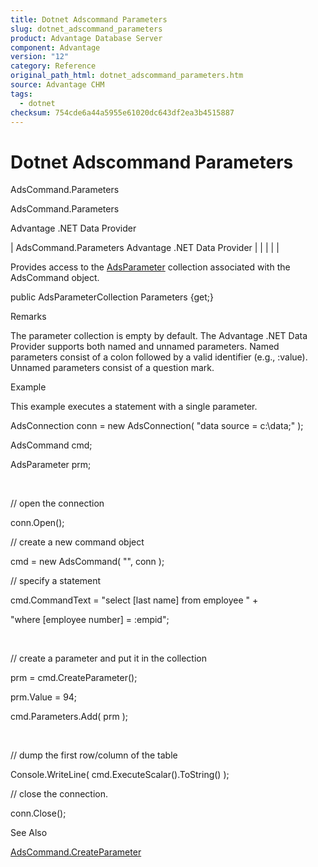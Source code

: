 ```yaml
---
title: Dotnet Adscommand Parameters
slug: dotnet_adscommand_parameters
product: Advantage Database Server
component: Advantage
version: "12"
category: Reference
original_path_html: dotnet_adscommand_parameters.htm
source: Advantage CHM
tags:
  - dotnet
checksum: 754cde6a44a5955e61020dc643df2ea3b4515887
---
```


# Dotnet Adscommand Parameters

AdsCommand.Parameters

AdsCommand.Parameters

Advantage .NET Data Provider

| AdsCommand.Parameters  Advantage .NET Data Provider |  |  |  |  |

Provides access to the [AdsParameter](dotnet_adsparameter.md) collection associated with the AdsCommand object.

public AdsParameterCollection Parameters {get;}

Remarks

The parameter collection is empty by default. The Advantage .NET Data Provider supports both named and unnamed parameters. Named parameters consist of a colon followed by a valid identifier (e.g., :value). Unnamed parameters consist of a question mark.

Example

This example executes a statement with a single parameter.

AdsConnection conn = new AdsConnection( "data source = c:\\data;" );

AdsCommand cmd;

AdsParameter prm;

 

// open the connection

conn.Open();

// create a new command object

cmd = new AdsCommand( "", conn );

// specify a statement

cmd.CommandText = "select [last name] from employee " +

"where [employee number] = :empid";

 

// create a parameter and put it in the collection

prm = cmd.CreateParameter();

prm.Value = 94;

cmd.Parameters.Add( prm );

 

// dump the first row/column of the table

Console.WriteLine( cmd.ExecuteScalar().ToString() );

// close the connection.

conn.Close();

See Also

[AdsCommand.CreateParameter](dotnet_adscommand_createparameter.md)
